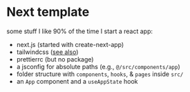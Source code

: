 # Next template

some stuff I like 90% of the time I start a react app:

- next.js (started with create-next-app)
- tailwindcss ([see also](https://tailwindcss.com/docs/guides/nextjs))
- prettierrc (but no package)
- a jsconfig for absolute paths (e.g., `@/src/components/app`)
- folder structure with `components`, `hooks`, & `pages` inside `src/`
- an `App` component and a `useAppState` hook
